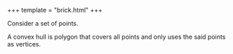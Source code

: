 +++
template = "brick.html"
+++

Consider a set of points.

A convex hull is polygon that covers all points and only uses the said points as vertices.

